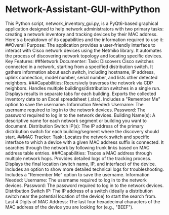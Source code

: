 ﻿# Network-Assistant-GUI-withPython
This Python script, network_inventory_gui.py, is a PyQt6-based graphical application designed to help network administrators with two primary tasks: creating a network inventory and tracking devices by their MAC address.
Here's a breakdown of its capabilities and the information required to use it:
##Overall Purpose:
The application provides a user-friendly interface to interact with Cisco network devices using the Netmiko library. It automates the process of discovering network topology and locating specific devices.
Key Features:
##Network Documenter:
Task: Discovers Cisco switches connected in a network, starting from a specified distribution switch. It gathers information about each switch, including hostname, IP address, uplink connection, model number, serial number, and lists other detected neighbors.
###Capabilities:
Recursively traverses the network via CDP neighbors.
Handles multiple buildings/distribution switches in a single run.
Displays results in separate tabs for each building.
Exports the collected inventory data to an Excel spreadsheet (.xlsx).
Includes a "Remember Me" option to save the username.
Information Needed:
Username: The username required to log in to the network devices.
Password: The password required to log in to the network devices.
Building Name(s): A descriptive name for each network segment or building you want to document.
Distribution Switch IP(s): The IP address of the primary distribution switch for each building/segment where the discovery should start.
##MAC Tracker:
Task: Locates the network switch and specific interface to which a device with a given MAC address suffix is connected. It searches through the network by following trunk links based on MAC address table entries.
###Capabilities:
Traces a MAC address through multiple network hops.
Provides detailed logs of the tracking process.
Displays the final location (switch name, IP, and interface) of the device.
Includes an option to show more detailed technical logs for troubleshooting.
Includes a "Remember Me" option to save the username.
Information Needed:
Username: The username required to log in to the network devices.
Password: The password required to log in to the network devices.
Distribution Switch IP: The IP address of a switch (ideally a distribution switch near the potential location of the device) to start the search from.
Last 4 Digits of MAC Address: The last four hexadecimal characters of the MAC address of the device you are looking for (e.g., "BEEF").
